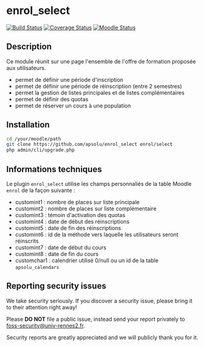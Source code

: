 # enrol_select

[![Build Status](https://github.com/apsolu/enrol_select/workflows/Moodle%20Plugin%20CI/badge.svg?branch=main)](https://github.com/apsolu/enrol_select/actions)
[![Coverage Status](https://coveralls.io/repos/github/apsolu/enrol_select/badge.svg?branch=main)](https://coveralls.io/github/apsolu/enrol_select?branch=main)
[![Moodle Status](https://img.shields.io/badge/moodle-5.0-blue)](https://moodle.org)

## Description

Ce module réunit sur une page l'ensemble de l'offre de formation proposée aux utilisateurs.
- permet de définir une période d'inscription
- permet de définir une période de réinscription (entre 2 semestres)
- permet la gestion de listes principales et de listes complémentaires
- permet de définir des quotas
- permet de réserver un cours à une population


## Installation

```bash
cd /your/moodle/path
git clone https://github.com/apsolu/enrol_select enrol/select
php admin/cli/upgrade.php
```


## Informations techniques

Le plugin `enrol_select` utilise les champs personnaliés de la table Moodle `enrol` de la façon suivante :
- customint1 : nombre de places sur liste principale
- customint2 : nombre de places sur liste complémentaire
- customint3 : témoin d'activation des quotas
- customint4 : date de début des réinscriptions
- customint5 : date de fin des réinscriptions
- customint6 : id de la méthode vers laquelle les utilisateurs seront réinscrits
- customint7 : date de début du cours
- customint8 : date de fin du cours
- customchar1 : calendrier utilisé  0/null ou un id de la table `apsolu_calendars`

## Reporting security issues

We take security seriously. If you discover a security issue, please bring it
to their attention right away!

Please **DO NOT** file a public issue, instead send your report privately to
[foss-security@univ-rennes2.fr](mailto:foss-security@univ-rennes2.fr).

Security reports are greatly appreciated and we will publicly thank you for it.

